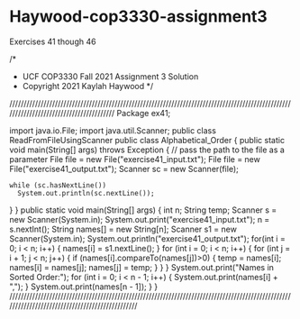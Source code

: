 # Haywood-cop3330-assignment3
 Exercises 41 though 46
 
/*
 *  UCF COP3330 Fall 2021 Assignment 3 Solution
 *  Copyright 2021 Kaylah Haywood
 */
 
 ////////////////////////////////////////////////////////////////////////////////////////////////////////////////////////////////////////
 Package ex41;

import java.io.File;
import java.util.Scanner;
public class ReadFromFileUsingScanner
public class Alphabetical_Order
{
    public static void main(String[] args) throws Exception
  {
    // pass the path to the file as a parameter
    File file = new File("exercise41_input.txt");
    File file = new File("exercise41_output.txt");
    Scanner sc = new Scanner(file);
 
    while (sc.hasNextLine())
      System.out.println(sc.nextLine());
  }
}
    public static void main(String[] args) 
    {
        int n;
        String temp;
        Scanner s = new Scanner(System.in);
        System.out.print("exercise41_input.txt");
        n = s.nextInt();
        String names[] = new String[n];
        Scanner s1 = new Scanner(System.in);
        System.out.println("exercise41_output.txt");
        for(int i = 0; i < n; i++)
        {
            names[i] = s1.nextLine();
        }
        for (int i = 0; i < n; i++)
        {
            for (int j = i + 1; j < n; j++) 
            {
                if (names[i].compareTo(names[j])>0) 
                {
                    temp = names[i];
                    names[i] = names[j];
                    names[j] = temp;
                }
            }
        }
        System.out.print("Names in Sorted Order:");
        for (int i = 0; i < n - 1; i++) 
        {
            System.out.print(names[i] + ",");
        }
        System.out.print(names[n - 1]);
    }
}
////////////////////////////////////////////////////////////////////////////////////////////////////////////////////////////////////////////////
